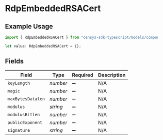 # RdpEmbeddedRSACert

## Example Usage

```typescript
import { RdpEmbeddedRSACert } from "censys-sdk-typescript/models/components";

let value: RdpEmbeddedRSACert = {};
```

## Fields

| Field              | Type               | Required           | Description        |
| ------------------ | ------------------ | ------------------ | ------------------ |
| `keyLength`        | *number*           | :heavy_minus_sign: | N/A                |
| `magic`            | *number*           | :heavy_minus_sign: | N/A                |
| `maxBytesDatalen`  | *number*           | :heavy_minus_sign: | N/A                |
| `modulus`          | *string*           | :heavy_minus_sign: | N/A                |
| `modulusBitlen`    | *number*           | :heavy_minus_sign: | N/A                |
| `publicExponent`   | *number*           | :heavy_minus_sign: | N/A                |
| `signature`        | *string*           | :heavy_minus_sign: | N/A                |